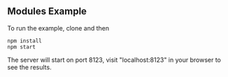 ## Modules Example

To run the example, clone and then
```
npm install
npm start
```

The server will start on port 8123, visit "localhost:8123" in your browser to see the results.
